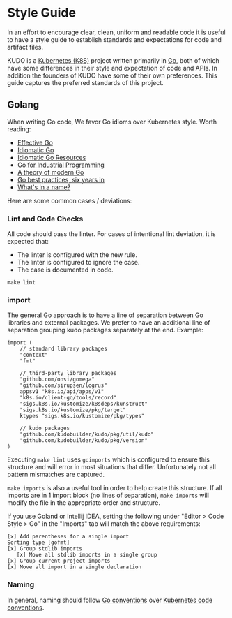# Style Guide

In an effort to encourage clear, clean, uniform and readable code it is useful to have a style guide to establish standards and expectations for code and artifact files.

KUDO is a [Kubernetes (K8S)](https://kubernetes.io/) project written primarily in [Go](https://golang.org/), both of which have some differences in their style and expectation of code and APIs. In addition the founders of KUDO have some of their own preferences. This guide captures the preferred standards of this project.

## Golang

When writing Go code, We favor Go idioms over Kubernetes style. Worth reading:

* [Effective Go](https://golang.org/doc/effective_go.html)
* [Idiomatic Go](https://dmitri.shuralyov.com/idiomatic-go)
* [Idiomatic Go Resources](https://medium.com/@dgryski/idiomatic-go-resources-966535376dba)
* [Go for Industrial Programming](https://peter.bourgon.org/go-for-industrial-programming/)
* [A theory of modern Go](https://peter.bourgon.org/blog/2017/06/09/theory-of-modern-go.html)
* [Go best practices, six years in](https://peter.bourgon.org/go-best-practices-2016/)
* [What's in a name?](https://talks.golang.org/2014/names.slide#1)

Here are some common cases / deviations:

### Lint and Code Checks

All code should pass the linter. For cases of intentional lint deviation, it is expected that:

* The linter is configured with the new rule.
* The linter is configured to ignore the case.
* The case is documented in code.

`make lint`

### import

The general Go approach is to have a line of separation between Go libraries and external packages. We prefer to have an additional line of separation grouping kudo packages separately at the end. Example:

```
import (
	// standard library packages
	"context"
	"fmt"

	// third-party library packages
	"github.com/onsi/gomega"
	"github.com/sirupsen/logrus"
	appsv1 "k8s.io/api/apps/v1"
	"k8s.io/client-go/tools/record"
	"sigs.k8s.io/kustomize/k8sdeps/kunstruct"
	"sigs.k8s.io/kustomize/pkg/target"
	ktypes "sigs.k8s.io/kustomize/pkg/types"

	// kudo packages
	"github.com/kudobuilder/kudo/pkg/util/kudo"
	"github.com/kudobuilder/kudo/pkg/version"
)
```

Executing `make lint` uses `goimports` which is configured to ensure this structure and will error in most situations that differ.  Unfortunately not all pattern mismatches are captured.

`make imports` is also a useful tool in order to help create this structure.  If all imports are in 1 import block (no lines of separation), `make imports` will modify the file in the appropriate order and structure.

If you use Goland or Intellij IDEA, setting the following under "Editor > Code Style > Go" in the "Imports" tab will match the above requirements:
```
[x] Add parentheses for a single import
Sorting type [gofmt]
[x] Group stdlib imports
   [x] Move all stdlib imports in a single group
[x] Group current project imports
[x] Move all import in a single declaration
```

### Naming

In general, naming should follow [Go conventions](https://golang.org/doc/effective_go.html#names) over [Kubernetes code conventions](https://github.com/kubernetes/community/blob/master/contributors/guide/coding-conventions.md#code-conventions).
